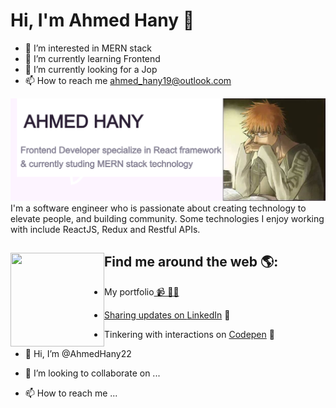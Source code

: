 # Hi, I'm Ahmed Hany 👋
- 👀 I’m interested in MERN stack
- 🌱 I’m currently learning Frontend 
- 💞️ I’m currently looking for a Jop
- 📫 How to reach me ahmed_hany19@outlook.com

<img src="https://raw.githubusercontent.com/AhmedHany22/AhmedHany22/master/GitHub-profile.png" alt="banner that says Ahmed Hany - Frontend Developer specialize in React framework & currently studing MERN stack technology">
I'm a software engineer who is passionate about creating technology to elevate people, and building community. Some technologies I enjoy working with include ReactJS, Redux and Restful APIs.


## Find me around the web 🌎: <a href="https://github.com/sponsors/M0nica"><img align="left" width="150" height="150" src="https://github.com/M0nica/M0nica/blob/main/octomonica/m0nica-octocat-rotating.gif?raw=true"></a>
- My portfolio<a href="https://portfolio-ahmedhany22.vercel.app"> 📹 ✍🏾
- Sharing updates on <a href="https://www.linkedin.com/in/ahmed-hany-ali/">LinkedIn</a> 💼
- Tinkering with interactions on <a href=""> Codepen</a> 🏓


- 👋 Hi, I’m @AhmedHany22

- 💞️ I’m looking to collaborate on ...
- 📫 How to reach me ...

<!---
AhmedHany22/AhmedHany22 is a ✨ special ✨ repository because its `README.md` (this file) appears on your GitHub profile.
You can click the Preview link to take a look at your changes.
--->